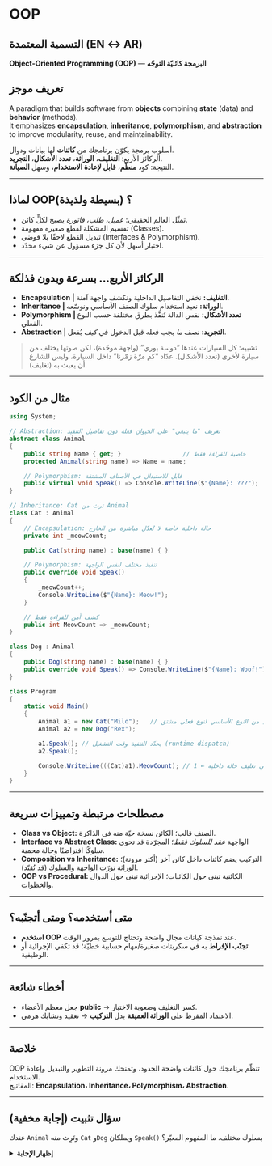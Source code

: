 # **OOP**

## التسمية المعتمدة (EN ↔ AR)
**Object-Oriented Programming (OOP)** — **البرمجة كائنيّة التوجّه**

## تعريف موجز
A paradigm that builds software from **objects** combining **state** (data) and **behavior** (methods).  
It emphasizes **encapsulation**, **inheritance**, **polymorphism**, and **abstraction** to improve modularity, reuse, and maintainability.

أسلوب برمجة يكوّن برنامجك من **كائنات** لها بيانات ودوال.  
الركائز الأربع: **التغليف**، **الوراثة**، **تعدد الأشكال**، **التجريد**.  
النتيجة: كود **منظّم**، **قابل لإعادة الاستخدام**، وسهل **الصيانة**.

---

## لماذا OOP؟ (بسيطة ولذيذة)
- تمثّل العالم الحقيقي: *عميل، طلب، فاتورة* يصبح لكلٍّ كائن.  
- تقسيم المشكلة لقطع صغيرة مفهومة (Classes).  
- تبديل القطع لاحقًا بلا فوضى (Interfaces & Polymorphism).  
- اختبار أسهل لأن كل جزء مسؤول عن شيء محدّد.

---

## الركائز الأربع… بسرعة وبدون فذلكة
- **Encapsulation | التغليف:** نخفي التفاصيل الداخلية ونكشف واجهة آمنة.  
- **Inheritance | الوراثة:** نعيد استخدام سلوك الصنف الأساسي ونوسّعه.  
- **Polymorphism | تعدد الأشكال:** نفس الدالة تُنفَّذ بطرق مختلفة حسب النوع الفعلي.  
- **Abstraction | التجريد:** نصف *ما* يجب فعله قبل الدخول في *كيف* يُفعل.

> تشبيه: كل السيارات عندها “دوسة بوري” (واجهة موحّدة)، لكن صوتها يختلف من سيارة لأخرى (تعدد الأشكال). عدّاد “كم مرّة زمّرنا” داخل السيارة، وليس للشارع أن يعبث به (تغليف).

---

## مثال من الكود
```csharp
using System;

// Abstraction: تعريف "ما ينبغي" على الحيوان فعله دون تفاصيل التنفيذ
abstract class Animal
{
    public string Name { get; }                 // خاصية للقراءة فقط
    protected Animal(string name) => Name = name;

    // Polymorphism: قابل للاستبدال في الأصناف المشتقة
    public virtual void Speak() => Console.WriteLine($"{Name}: ???");
}

// Inheritance: Cat ترث من Animal
class Cat : Animal
{
    // Encapsulation: حالة داخلية خاصة لا تُعدّل مباشرة من الخارج
    private int _meowCount;

    public Cat(string name) : base(name) { }

    // Polymorphism: تنفيذ مختلف لنفس الواجهة
    public override void Speak()
    {
        _meowCount++;
        Console.WriteLine($"{Name}: Meow!");
    }

    // كشف آمن للقراءة فقط
    public int MeowCount => _meowCount;
}

class Dog : Animal
{
    public Dog(string name) : base(name) { }
    public override void Speak() => Console.WriteLine($"{Name}: Woof!");
}

class Program
{
    static void Main()
    {
        Animal a1 = new Cat("Milo");   // مرجع من النوع الأساسي لنوع فعلي مشتق
        Animal a2 = new Dog("Rex");

        a1.Speak(); // يحدّد التنفيذ وقت التشغيل (runtime dispatch)
        a2.Speak();

        Console.WriteLine(((Cat)a1).MeowCount); // 1 ← مثال على تغليف حالة داخلية
    }
}
```

---

## مصطلحات مرتبطة وتمييزات سريعة
- **Class vs Object:** الصنف قالب؛ الكائن نسخة حيّة منه في الذاكرة.  
- **Interface vs Abstract Class:** الواجهة *عقد للسلوك فقط*؛ المجرّدة قد تحوي سلوكًا افتراضيًا وحالة محمية.  
- **Composition vs Inheritance:** التركيب يضم كائنات داخل كائن آخر (أكثر مرونة)؛ الوراثة تورّث الواجهة والسلوك (قد تُقيّد).  
- **OOP vs Procedural:** الكائنية تبني حول الكائنات؛ الإجرائية تبني حول الدوال والخطوات.

---

## متى أستخدمه؟ ومتى أتجنّبه؟
- **استخدم OOP** عند نمذجة كيانات مجال واضحة وتحتاج للتوسع بمرور الوقت.  
- **تجنّب الإفراط** به في سكربتات صغيرة/مهام حسابية خطيّة؛ قد تكفي الإجرائية أو الوظيفية.

---

## أخطاء شائعة
- جعل معظم الأعضاء **public** → كسر التغليف وصعوبة الاختبار.  
- الاعتماد المفرط على **الوراثة العميقة** بدل **التركيب** → تعقيد وتشابك هرمي.

---

## خلاصة
OOP تنظّم برنامجك حول كائنات واضحة الحدود، وتمنحك مرونة التطوير والتبديل وإعادة الاستخدام.  
المفاتيح: **Encapsulation، Inheritance، Polymorphism، Abstraction**.

---

## سؤال تثبيت (إجابة مخفية)
عندك `Animal` وتَرِث منه `Cat` و`Dog` ويملكان `Speak()` بسلوك مختلف. ما المفهوم المعبّر؟
<details>
  <summary><strong>إظهار الإجابة</strong></summary>
  **Polymorphism — تعدد الأشكال.**  
  نفس الواجهة `Speak()` لكن التنفيذ يختلف حسب النوع الفعلي (`Cat`/`Dog`).
</details>
